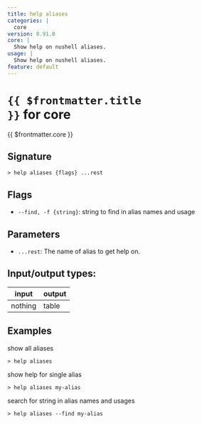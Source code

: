 ```yaml
---
title: help aliases
categories: |
  core
version: 0.91.0
core: |
  Show help on nushell aliases.
usage: |
  Show help on nushell aliases.
feature: default
---
```

<!-- This file is automatically generated. Please edit the command in https://github.com/nushell/nushell instead. -->

# <code>{{ $frontmatter.title }}</code> for core

<div class='command-title'>{{ $frontmatter.core }}</div>

## Signature

```> help aliases {flags} ...rest```

## Flags

 -  `--find, -f {string}`: string to find in alias names and usage

## Parameters

 -  `...rest`: The name of alias to get help on.


## Input/output types:

| input   | output |
| ------- | ------ |
| nothing | table  |

## Examples

show all aliases
```nu
> help aliases

```

show help for single alias
```nu
> help aliases my-alias

```

search for string in alias names and usages
```nu
> help aliases --find my-alias

```
